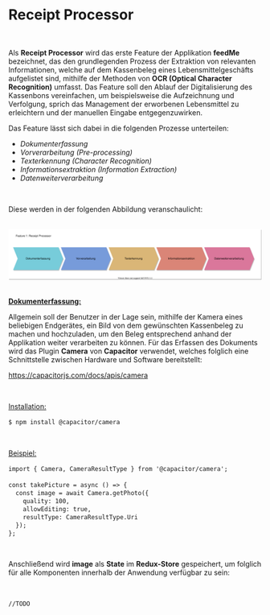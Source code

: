 # Receipt Processor

<br/>

Als **Receipt Processor** wird das erste Feature der Applikation **feedMe** bezeichnet, das den grundlegenden Prozess der Extraktion von relevanten Informationen, 
welche auf dem Kassenbeleg eines Lebensmittelgeschäfts aufgelistet sind, mithilfe der Methoden von **OCR (Optical Character Recognition)** umfasst. Das Feature soll
den Ablauf der Digitalisierung des Kassenbons vereinfachen, um beispielsweise die Aufzeichnung und Verfolgung, sprich das Management der erworbenen Lebensmittel zu 
erleichtern und der manuellen Eingabe entgegenzuwirken.

Das Feature lässt sich dabei in die folgenden Prozesse unterteilen:

- _Dokumenterfassung_
- _Vorverarbeitung (Pre-processing)_
- _Texterkennung (Character Recognition)_
- _Informationsextraktion (Information Extraction)_
- _Datenweiterverarbeitung_

<br/>

Diese werden in der folgenden Abbildung veranschaulicht:

<br/>

<div align="center">
  <img src="./documentation/diagrams/feature1_process.svg"/>
</div>

<br/>

**<ins>Dokumenterfassung:</ins>**

Allgemein soll der Benutzer in der Lage sein, mithilfe der Kamera eines beliebigen Endgerätes, ein Bild von dem gewünschten Kassenbeleg zu machen und hochzuladen,
um den Beleg entsprechend anhand der Applikation weiter verarbeiten zu können. Für das Erfassen des Dokuments wird das Plugin **Camera** von **Capacitor** verwendet,
welches folglich eine Schnittstelle zwischen Hardware und Software bereitstellt:

https://capacitorjs.com/docs/apis/camera

<br/>

<ins>Installation:</ins>

```bash
$ npm install @capacitor/camera
```

<br/>

<ins>Beispiel:</ins>

```TSX
import { Camera, CameraResultType } from '@capacitor/camera';

const takePicture = async () => {
  const image = await Camera.getPhoto({
    quality: 100,
    allowEditing: true,
    resultType: CameraResultType.Uri
  });
};
```

<br/>

Anschließend wird **image** als **State** im **Redux-Store** gespeichert, um folglich für alle Komponenten innerhalb der Anwendung verfügbar zu sein:

<br/>

```TSX
//TODO
```
